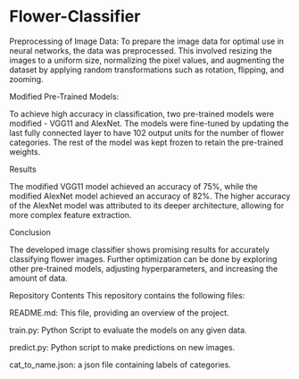 # Flower-Classifier
Preprocessing of Image Data:
To prepare the image data for optimal use in neural networks, the data was preprocessed. This involved resizing the images to a uniform size, normalizing the pixel values, and augmenting the dataset by applying random transformations such as rotation, flipping, and zooming.

Modified Pre-Trained Models:

To achieve high accuracy in classification, two pre-trained models were modified - VGG11 and AlexNet. The models were fine-tuned by updating the last fully connected layer to have 102 output units for the number of flower categories. The rest of the model was kept frozen to retain the pre-trained weights.


Results

The modified VGG11 model achieved an accuracy of 75%, while the modified AlexNet model achieved an accuracy of 82%. The higher accuracy of the AlexNet model was attributed to its deeper architecture, allowing for more complex feature extraction.


Conclusion

The developed image classifier shows promising results for accurately classifying flower images. Further optimization can be done by exploring other pre-trained models, adjusting hyperparameters, and increasing the amount of data.



Repository Contents
This repository contains the following files:

README.md: This file, providing an overview of the project.

train.py: Python Script to evaluate the models on any given data.

predict.py: Python script to make predictions on new images.

cat_to_name.json: a json file containing labels of categories.


